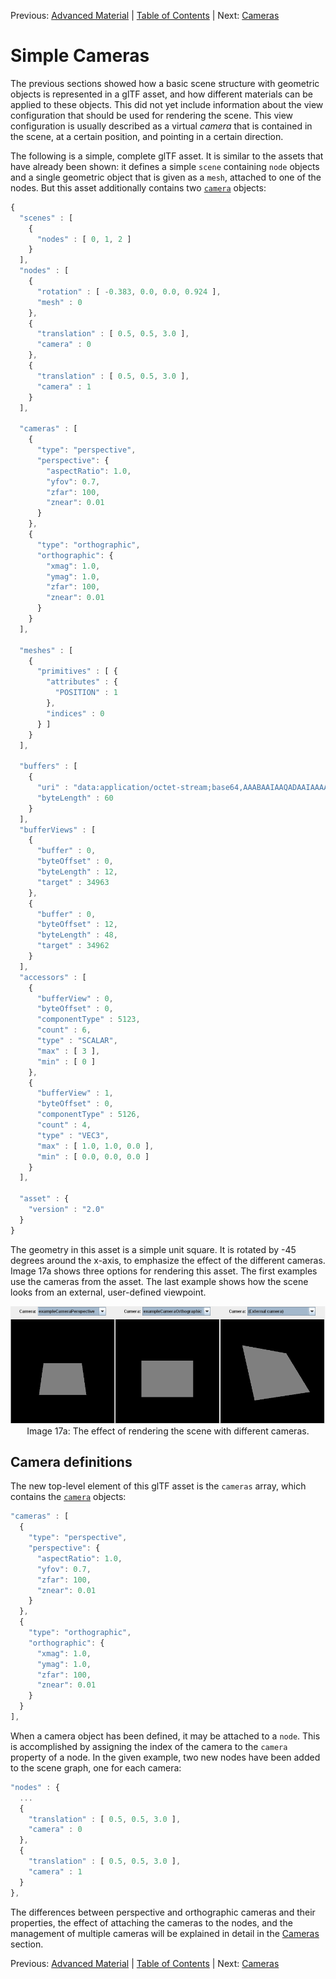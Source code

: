 Previous: [Advanced Material](gltfTutorial_014_AdvancedMaterial.md) | [Table of Contents](README.md) | Next: [Cameras](gltfTutorial_016_Cameras.md)

# Simple Cameras

The previous sections showed how a basic scene structure with geometric objects is represented in a glTF asset, and how different materials can be applied to these objects. This did not yet include information about the view configuration that should be used for rendering the scene. This view configuration is usually described as a virtual *camera* that is contained in the scene, at a certain position, and pointing in a certain direction.

The following is a simple, complete glTF asset. It is similar to the assets that have already been shown: it defines a simple `scene` containing `node` objects and a single geometric object that is given as a `mesh`, attached to one of the nodes. But this asset additionally contains two [`camera`](https://github.com/KhronosGroup/glTF/tree/master/specification/2.0/#reference-camera) objects:


```javascript
{
  "scenes" : [
    {
      "nodes" : [ 0, 1, 2 ]
    }
  ],
  "nodes" : [
    {
      "rotation" : [ -0.383, 0.0, 0.0, 0.924 ],
      "mesh" : 0
    },
    {
      "translation" : [ 0.5, 0.5, 3.0 ],
      "camera" : 0
    },
    {
      "translation" : [ 0.5, 0.5, 3.0 ],
      "camera" : 1
    }
  ],

  "cameras" : [
    {
      "type": "perspective",
      "perspective": {
        "aspectRatio": 1.0,
        "yfov": 0.7,
        "zfar": 100,
        "znear": 0.01
      }
    },
    {
      "type": "orthographic",
      "orthographic": {
        "xmag": 1.0,
        "ymag": 1.0,
        "zfar": 100,
        "znear": 0.01
      }
    }
  ],

  "meshes" : [
    {
      "primitives" : [ {
        "attributes" : {
          "POSITION" : 1
        },
        "indices" : 0
      } ]
    }
  ],

  "buffers" : [
    {
      "uri" : "data:application/octet-stream;base64,AAABAAIAAQADAAIAAAAAAAAAAAAAAAAAAACAPwAAAAAAAAAAAAAAAAAAgD8AAAAAAACAPwAAgD8AAAAA",
      "byteLength" : 60
    }
  ],
  "bufferViews" : [
    {
      "buffer" : 0,
      "byteOffset" : 0,
      "byteLength" : 12,
      "target" : 34963
    },
    {
      "buffer" : 0,
      "byteOffset" : 12,
      "byteLength" : 48,
      "target" : 34962
    }
  ],
  "accessors" : [
    {
      "bufferView" : 0,
      "byteOffset" : 0,
      "componentType" : 5123,
      "count" : 6,
      "type" : "SCALAR",
      "max" : [ 3 ],
      "min" : [ 0 ]
    },
    {
      "bufferView" : 1,
      "byteOffset" : 0,
      "componentType" : 5126,
      "count" : 4,
      "type" : "VEC3",
      "max" : [ 1.0, 1.0, 0.0 ],
      "min" : [ 0.0, 0.0, 0.0 ]
    }
  ],

  "asset" : {
    "version" : "2.0"
  }
}
```

The geometry in this asset is a simple unit square. It is rotated by -45 degrees around the x-axis, to emphasize the effect of the different cameras. Image 17a shows three options for rendering this asset. The first examples use the cameras from the asset. The last example shows how the scene looks from an external, user-defined viewpoint.

<p align="center">
<img src="images/cameras.png" /><br>
<a name="cameras-png"></a>Image 17a: The effect of rendering the scene with different cameras.
</p>


## Camera definitions

The new top-level element of this glTF asset is the `cameras` array, which contains the  [`camera`](https://github.com/KhronosGroup/glTF/tree/master/specification/2.0/#reference-camera) objects:

```javascript
"cameras" : [
  {
    "type": "perspective",
    "perspective": {
      "aspectRatio": 1.0,
      "yfov": 0.7,
      "zfar": 100,
      "znear": 0.01
    }
  },
  {
    "type": "orthographic",
    "orthographic": {
      "xmag": 1.0,
      "ymag": 1.0,
      "zfar": 100,
      "znear": 0.01
    }
  }
],
```

When a camera object has been defined, it may be attached to a `node`. This is accomplished by assigning the index of the camera to the `camera` property of a node. In the given example, two new nodes have been added to the scene graph, one for each camera:

```javascript
"nodes" : {
  ...
  {
    "translation" : [ 0.5, 0.5, 3.0 ],
    "camera" : 0
  },
  {
    "translation" : [ 0.5, 0.5, 3.0 ],
    "camera" : 1
  }
},
```

The differences between perspective and orthographic cameras and their properties, the effect of attaching the cameras to the nodes, and the management of multiple cameras will be explained in detail in the [Cameras](gltfTutorial_018_Cameras.md) section.




Previous: [Advanced Material](gltfTutorial_014_AdvancedMaterial.md) | [Table of Contents](README.md) | Next: [Cameras](gltfTutorial_016_Cameras.md)
